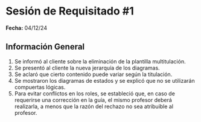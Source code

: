 # Sesión de Requisitado #1  
**Fecha:** 04/12/24  

## Información General  
1. Se informó al cliente sobre la eliminación de la plantilla multitulación.  
2. Se presentó al cliente la nueva jerarquía de los diagramas.  
3. Se aclaró que cierto contenido puede variar según la titulación.  
4. Se mostraron los diagramas de estados y se explicó que no se utilizarán compuertas lógicas.  
5. Para evitar conflictos en los roles, se estableció que, en caso de requerirse una corrección en la guía, el mismo profesor deberá realizarla, a menos que la razón del rechazo no sea atribuible al profesor.  
